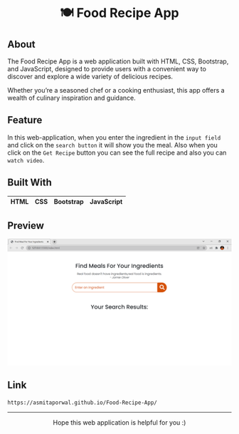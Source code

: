 <h1 align="center">🍽️ Food Recipe App</h1>

## About
The Food Recipe App is a web application built with HTML, CSS, Bootstrap, and JavaScript, designed to provide users with a convenient way to discover and explore a wide variety of delicious recipes.

Whether you’re a seasoned chef or a cooking enthusiast, this app offers a wealth of culinary inspiration and guidance.

## Feature
In this web-application, when you enter the ingredient in the `input field` and click on the `search button` it will show you the meal. Also when you click on the `Get Recipe` button you can see the full recipe and also you can `watch video`.

## Built With
|HTML |CSS |Bootstrap |JavaScript 
|--- |--- |--- |--- |

## Preview
![image](https://github.com/asmitaporwal/Food-Recipe-App/blob/master/Preview.png)

## Link
```
https://asmitaporwal.github.io/Food-Recipe-App/
```

---
<p align="center">Hope this web application is helpful for you :)</p>

